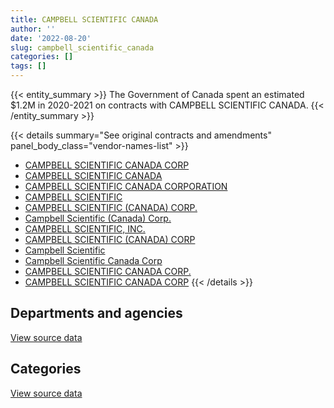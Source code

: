 ```yaml
---
title: CAMPBELL SCIENTIFIC CANADA
author: ''
date: '2022-08-20'
slug: campbell_scientific_canada
categories: []
tags: []
---
```


<script src="/rmarkdown-libs/htmlwidgets/htmlwidgets.js"></script>
<link href="/rmarkdown-libs/datatables-css/datatables-crosstalk.css" rel="stylesheet" />
<script src="/rmarkdown-libs/datatables-binding/datatables.js"></script>
<script src="/rmarkdown-libs/jquery/jquery-3.6.0.min.js"></script>
<link href="/rmarkdown-libs/dt-core-bootstrap/css/dataTables.bootstrap.min.css" rel="stylesheet" />
<link href="/rmarkdown-libs/dt-core-bootstrap/css/dataTables.bootstrap.extra.css" rel="stylesheet" />
<script src="/rmarkdown-libs/dt-core-bootstrap/js/jquery.dataTables.min.js"></script>
<script src="/rmarkdown-libs/dt-core-bootstrap/js/dataTables.bootstrap.min.js"></script>
<link href="/rmarkdown-libs/crosstalk/css/crosstalk.min.css" rel="stylesheet" />
<script src="/rmarkdown-libs/crosstalk/js/crosstalk.min.js"></script>
<script src="/rmarkdown-libs/htmlwidgets/htmlwidgets.js"></script>
<link href="/rmarkdown-libs/datatables-css/datatables-crosstalk.css" rel="stylesheet" />
<script src="/rmarkdown-libs/datatables-binding/datatables.js"></script>
<script src="/rmarkdown-libs/jquery/jquery-3.6.0.min.js"></script>
<link href="/rmarkdown-libs/dt-core-bootstrap/css/dataTables.bootstrap.min.css" rel="stylesheet" />
<link href="/rmarkdown-libs/dt-core-bootstrap/css/dataTables.bootstrap.extra.css" rel="stylesheet" />
<script src="/rmarkdown-libs/dt-core-bootstrap/js/jquery.dataTables.min.js"></script>
<script src="/rmarkdown-libs/dt-core-bootstrap/js/dataTables.bootstrap.min.js"></script>
<link href="/rmarkdown-libs/crosstalk/css/crosstalk.min.css" rel="stylesheet" />
<script src="/rmarkdown-libs/crosstalk/js/crosstalk.min.js"></script>

{{< entity_summary >}}
The Government of Canada spent an estimated \$1.2M in 2020-2021 on contracts with CAMPBELL SCIENTIFIC CANADA.
{{< /entity_summary >}}

{{< details summary="See original contracts and amendments" panel_body_class="vendor-names-list" >}}
- [CAMPBELL SCIENTIFIC CANADA CORP](https://search.open.canada.ca/en/ct/?sort=contract_value_f%20desc&page=1&search_text=%22CAMPBELL%20SCIENTIFIC%20CANADA%20CORP%22)
- [CAMPBELL SCIENTIFIC CANADA](https://search.open.canada.ca/en/ct/?sort=contract_value_f%20desc&page=1&search_text=%22CAMPBELL%20SCIENTIFIC%20CANADA%22)
- [CAMPBELL SCIENTIFIC CANADA CORPORATION](https://search.open.canada.ca/en/ct/?sort=contract_value_f%20desc&page=1&search_text=%22CAMPBELL%20SCIENTIFIC%20CANADA%20CORPORATION%22)
- [CAMPBELL SCIENTIFIC](https://search.open.canada.ca/en/ct/?sort=contract_value_f%20desc&page=1&search_text=%22CAMPBELL%20SCIENTIFIC%22)
- [CAMPBELL SCIENTIFIC (CANADA) CORP.](https://search.open.canada.ca/en/ct/?sort=contract_value_f%20desc&page=1&search_text=%22CAMPBELL%20SCIENTIFIC%20%28CANADA%29%20CORP.%22)
- [Campbell Scientific (Canada) Corp.](https://search.open.canada.ca/en/ct/?sort=contract_value_f%20desc&page=1&search_text=%22Campbell%20Scientific%20%28Canada%29%20Corp.%22)
- [CAMPBELL SCIENTIFIC, INC.](https://search.open.canada.ca/en/ct/?sort=contract_value_f%20desc&page=1&search_text=%22CAMPBELL%20SCIENTIFIC%2c%20INC.%22)
- [CAMPBELL SCIENTIFIC (CANADA) CORP](https://search.open.canada.ca/en/ct/?sort=contract_value_f%20desc&page=1&search_text=%22CAMPBELL%20SCIENTIFIC%20%28CANADA%29%20CORP%22)
- [Campbell Scientific](https://search.open.canada.ca/en/ct/?sort=contract_value_f%20desc&page=1&search_text=%22Campbell%20Scientific%22)
- [Campbell Scientific Canada Corp](https://search.open.canada.ca/en/ct/?sort=contract_value_f%20desc&page=1&search_text=%22Campbell%20Scientific%20Canada%20Corp%22)
- [CAMPBELL SCIENTIFIC CANADA CORP.](https://search.open.canada.ca/en/ct/?sort=contract_value_f%20desc&page=1&search_text=%22CAMPBELL%20SCIENTIFIC%20CANADA%20CORP.%22)
- [CAMPBELL SCIENTIFIC CANADA CORP](https://search.open.canada.ca/en/ct/?sort=contract_value_f%20desc&page=1&search_text=%22CAMPBELL%20SCIENTIFIC%20CANADA%20%20%20%20CORP%22)
{{< /details >}}

## Departments and agencies

<div id="htmlwidget-1" style="width:100%;height:auto;" class="datatables html-widget"></div>
<script type="application/json" data-for="htmlwidget-1">{"x":{"style":"bootstrap","filter":"none","vertical":false,"data":[["<a href=\"/departments/aafc-aac/\">Agriculture and Agri-Food Canada<\/a>","<a href=\"/departments/aandc-aadnc/\">Crown-Indigenous Relations and Northern Affairs Canada<\/a>","<a href=\"/departments/dfo-mpo/\">Fisheries and Oceans Canada<\/a>","<a href=\"/departments/dnd-mdn/\">National Defence<\/a>","<a href=\"/departments/ec/\">Environment and Climate Change Canada<\/a>","<a href=\"/departments/nrc-cnrc/\">National Research Council Canada<\/a>","<a href=\"/departments/nrcan-rncan/\">Natural Resources Canada<\/a>","<a href=\"/departments/pc/\">Parks Canada<\/a>","<a href=\"/departments/pwgsc-tpsgc/\">Public Services and Procurement Canada<\/a>"],[31918.3,10972.86,106943.76,50763.08,1116390.2,43383.25,39977.68,36862.15,null],[85673.51,null,24240.4,66663.05,1051698.32,93248.89,120403.49,null,63736.44],[91445.72,null,45384.76,19246.81,815869.82,30090.66,91762.28,null,319555.31],[35211.69,null,94264.6,13213.5,922255.42,null,78305.65,33862.5,19208.24]],"container":"<table class=\"table table-striped table-hover row-border order-column display\">\n  <thead>\n    <tr>\n      <th>Department<\/th>\n      <th>2017-2018<\/th>\n      <th>2018-2019<\/th>\n      <th>2019-2020<\/th>\n      <th>2020-2021<\/th>\n    <\/tr>\n  <\/thead>\n<\/table>","options":{"order":[[4,"desc"]],"pageLength":10,"autoWidth":true,"columnDefs":[{"targets":1,"render":"function(data, type, row, meta) {\n    return type !== 'display' ? data : DTWidget.formatCurrency(data, \"$\", 2, 3, \",\", \".\", true, null);\n  }"},{"targets":2,"render":"function(data, type, row, meta) {\n    return type !== 'display' ? data : DTWidget.formatCurrency(data, \"$\", 2, 3, \",\", \".\", true, null);\n  }"},{"targets":3,"render":"function(data, type, row, meta) {\n    return type !== 'display' ? data : DTWidget.formatCurrency(data, \"$\", 2, 3, \",\", \".\", true, null);\n  }"},{"targets":4,"render":"function(data, type, row, meta) {\n    return type !== 'display' ? data : DTWidget.formatCurrency(data, \"$\", 2, 3, \",\", \".\", true, null);\n  }"},{"width":"16%","targets":[1,2,3,4]},{"className":"dt-right","targets":[1,2,3,4]}],"orderClasses":false}},"evals":["options.columnDefs.0.render","options.columnDefs.1.render","options.columnDefs.2.render","options.columnDefs.3.render"],"jsHooks":[]}</script>
<p class="text-right">
<a href="https://github.com/GoC-Spending/contracts-data/tree/main/data/out/vendors/campbell_scientific_canada/summary_by_fiscal_year_by_department.csv" class="source-data-link btn btn-link">View source data</a>
</p>

## Categories

<div id="htmlwidget-2" style="width:100%;height:auto;" class="datatables html-widget"></div>
<script type="application/json" data-for="htmlwidget-2">{"x":{"style":"bootstrap","filter":"none","vertical":false,"data":[["<a href=\"/categories/1_facilities_and_construction/\">Facilities and construction<\/a>","<a href=\"/categories/10_office_management/\">Office management<\/a>","<a href=\"/categories/2_professional_services/\">Professional services<\/a>","<a href=\"/categories/3_information_technology/\">Information technology<\/a>","<a href=\"/categories/5_transportation_and_logistics/\">Transportation and logistics<\/a>","<a href=\"/categories/6_industrial_products_and_services/\">Industrial products and services<\/a>","<a href=\"/categories/9_human_capital/\">Human capital<\/a>",null],[71881.4,15203.14,4621.58,null,14601.3,1330903.85,null,null],[59881.74,null,68358.03,15463.21,null,1338295.84,23665.29,null],[37736.09,null,319555.31,null,null,1056063.96,null,null],[54030.95,null,19208.24,18683.16,null,1068688.16,24798.29,10912.8]],"container":"<table class=\"table table-striped table-hover row-border order-column display\">\n  <thead>\n    <tr>\n      <th>Category<\/th>\n      <th>2017-2018<\/th>\n      <th>2018-2019<\/th>\n      <th>2019-2020<\/th>\n      <th>2020-2021<\/th>\n    <\/tr>\n  <\/thead>\n<\/table>","options":{"order":[[4,"desc"]],"dom":"t","pageLength":30,"autoWidth":true,"columnDefs":[{"targets":1,"render":"function(data, type, row, meta) {\n    return type !== 'display' ? data : DTWidget.formatCurrency(data, \"$\", 2, 3, \",\", \".\", true, null);\n  }"},{"targets":2,"render":"function(data, type, row, meta) {\n    return type !== 'display' ? data : DTWidget.formatCurrency(data, \"$\", 2, 3, \",\", \".\", true, null);\n  }"},{"targets":3,"render":"function(data, type, row, meta) {\n    return type !== 'display' ? data : DTWidget.formatCurrency(data, \"$\", 2, 3, \",\", \".\", true, null);\n  }"},{"targets":4,"render":"function(data, type, row, meta) {\n    return type !== 'display' ? data : DTWidget.formatCurrency(data, \"$\", 2, 3, \",\", \".\", true, null);\n  }"},{"width":"16%","targets":[1,2,3,4]},{"className":"dt-right","targets":[1,2,3,4]}],"orderClasses":false,"lengthMenu":[10,25,30,50,100]}},"evals":["options.columnDefs.0.render","options.columnDefs.1.render","options.columnDefs.2.render","options.columnDefs.3.render"],"jsHooks":[]}</script>
<p class="text-right">
<a href="https://github.com/GoC-Spending/contracts-data/tree/main/data/out/vendors/campbell_scientific_canada/summary_by_fiscal_year_by_category.csv" class="source-data-link btn btn-link">View source data</a>
</p>
